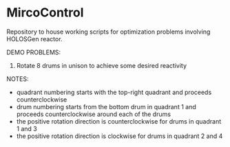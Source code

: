 # MircoControl

Repository to house working scripts for optimization problems involving 
HOLOSGen reactor.

DEMO PROBLEMS:
1. Rotate 8 drums in unison to achieve some desired reactivity


NOTES:
* quadrant numbering starts with the top-right quadrant and proceeds
counterclockwise
* drum numbering starts from the bottom drum in  quadrant 1 and
proceeds counterclockwise around each of the drums
* the positive rotation direction is counterclockwise for drums in quadrant 1 and 3
* the positive rotation direction is clockwise for drums in quadrant 2 and 4
